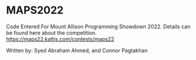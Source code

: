 # MAPS2022
Code Entered For Mount Allison Programming Showdown 2022.
Details can be found here about the competition. https://maps22.kattis.com/contests/maps22

Written by: Syed Abraham Ahmed, and Connor Pagtakhan
